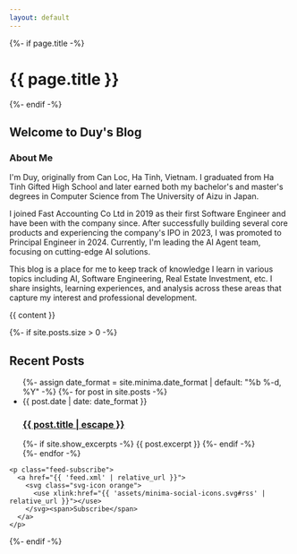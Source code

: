 ```yaml
---
layout: default
---
```


<div class="home">
  {%- if page.title -%}
    <h1 class="page-heading">{{ page.title }}</h1>
  {%- endif -%}

  <h2>Welcome to Duy's Blog</h2>
  
  <h3>About Me</h3>
  <p>I'm Duy, originally from Can Loc, Ha Tinh, Vietnam. I graduated from Ha Tinh Gifted High School and later earned both my bachelor's and master's degrees in Computer Science from The University of Aizu in Japan.</p>
  
  <p>I joined Fast Accounting Co Ltd in 2019 as their first Software Engineer and have been with the company since. After successfully building several core products and experiencing the company's IPO in 2023, I was promoted to Principal Engineer in 2024. Currently, I'm leading the AI Agent team, focusing on cutting-edge AI solutions.</p>
  
  <p>This blog is a place for me to keep track of knowledge I learn in various topics including AI, Software Engineering, Real Estate Investment, etc. I share insights, learning experiences, and analysis across these areas that capture my interest and professional development.</p>

  {{ content }}

  {%- if site.posts.size > 0 -%}
    <h2 class="post-list-heading">Recent Posts</h2>
    <ul class="post-list">
      {%- assign date_format = site.minima.date_format | default: "%b %-d, %Y" -%}
      {%- for post in site.posts -%}
      <li>
        <span class="post-meta">{{ post.date | date: date_format }}</span>
        <h3>
          <a class="post-link" href="{{ post.url | relative_url }}">
            {{ post.title | escape }}
          </a>
        </h3>
        {%- if site.show_excerpts -%}
          {{ post.excerpt }}
        {%- endif -%}
      </li>
      {%- endfor -%}
    </ul>

    <p class="feed-subscribe">
      <a href="{{ 'feed.xml' | relative_url }}">
        <svg class="svg-icon orange">
          <use xlink:href="{{ 'assets/minima-social-icons.svg#rss' | relative_url }}"></use>
        </svg><span>Subscribe</span>
      </a>
    </p>
  {%- endif -%}

</div>
